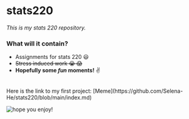 # stats220
*This is my stats 220 repository.*
<br/>

### What will it contain?
* Assignments for stats 220 :smiley:
* ~~Stress induced work :sob: :scream:~~
* **Hopefully some _fun_ moments!** :v:
<br/>
Here is the link to my first project: [Meme](https://github.com/Selena-He/stats220/blob/main/index.md) <br/>

![hope you enjoy!](https://user-images.githubusercontent.com/100745233/159206086-c7a64f01-2086-4880-84fa-84c0372f1832.jpg)
